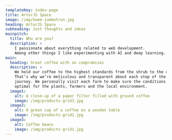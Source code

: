 ```yaml
---
templateKey: index-page
title: ArturJS Space
image: /img/home-jumbotron.jpg
heading: ArturJS Space
subheading: Just thoughts and ideas
mainpitch:
  title: Who are you?
  description: >
    I passionate about everything related to web development.
    Among other things I like experimenting with AI and deep learning.
main:
  heading: Great coffee with no compromises
  description: >
    We hold our coffee to the highest standards from the shrub to the cup.
    That’s why we’re meticulous and transparent about each step of the coffee’s
    journey. We personally visit each farm to make sure the conditions are
    optimal for the plants, farmers and the local environment.
  image1:
    alt: A close-up of a paper filter filled with ground coffee
    image: /img/products-grid3.jpg
  image2:
    alt: A green cup of a coffee on a wooden table
    image: /img/products-grid2.jpg
  image3:
    alt: Coffee beans
    image: /img/products-grid1.jpg
---
```

